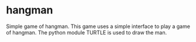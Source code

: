 # hangman
Simple game of hangman.
This game uses a simple interface to play a game of hangman. The python module TURTLE is used to draw the man.
